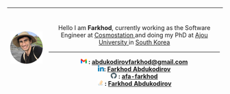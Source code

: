 
| ![Profile](images/personal-image.png) | <br><br> <span style="font-weight: normal;"> Hello I am **Farkhod**, currently working as the Software Engineer at <a href="https://www.cosmostation.io/" target="_blank"> Cosmostation </a> and doing my PhD at <a href="https://www.ajou.ac.kr/en/index.do" target="_blank"> Ajou University </a> in <a href="https://en.wikipedia.org/wiki/South_Korea" target="_blank"> South Korea </a> </span> <hr> <img src="/images/gmail.png" width="14"/> : <a href="mailto:abdukodirovfarkhod@gmail.com" style="color:blue; font-weight:normal;">abdukodirovfarkhod@gmail.com</a> <br> <img src="/images/linkedin-2.png" width="14"/>: <a href="https://www.linkedin.com/in/farkhod-abdukodirov/" target="_blank"> Farkhod Abdukodirov </a> <br> <img src="/images/github-2.png" width="14"/> : <a href="https://github.com/afa-farkhod" target="_blank"> afa-farkhod </a> <br> <img src="/images/stack.png" width="14"/> : <a href="https://stackoverflow.com/users/8278630/farkhod-abdukodirov" target="_blank"> Farkhod Abdukodirov </a> |
|-------------------------------------------|----------------------------------------------------------------------------------------------------------------------------------------------------------------------------------------------------------------------------------------------------------------------------------------------------------------------------------------------------------------------------------------------------------------------------------------------------------------------------------------------------------------------------------------------------------------------------------------------------------------------------------------------------------------------------------------------------------------------------------------------------------------------------------------------------------------------------------------------------------------------------------------------------------------------------------------------------------------------------------------------------------------------------------------|